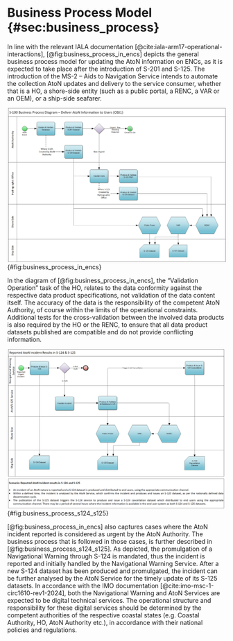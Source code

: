 # Business Process Model {#sec:business_process}

In line with the relevant IALA documentation [@cite:iala-arm17-operational-interactions], [@fig:business_process_in_encs] depicts the general business process model for updating the AtoN information on ENCs, as it is expected to take place after the introduction of S-201 and S-125. The introduction of the MS-2 – Aids to Navigation Service intends to automate the collection AtoN updates and delivery to the service consumer, whether that is a HO, a shore-side entity (such as a public portal, a RENC, a VAR or an OEM), or a ship-side seafarer.

![Figure 2: Business Process Model for AtoN Information in ENCs.](../../resources/business_process_in_encs.png){#fig:business_process_in_encs}

In the diagram of [@fig:business_process_in_encs], the “Validation Operation” task of the HO, relates to the data conformity against the respective data product specifications, not validation of the data content itself. The accuracy of the data is the responsibility of the competent AtoN Authority, of course within the limits of the operational constraints. Additional tests for the cross-validation between the involved data products is also required by the HO or the RENC, to ensure that all data product datasets published are compatible and do not provide conflicting information.

![Figure 3: Business Process Model for handling urgent AtoN incidents.](../../resources/business_process_s124_s125.png){#fig:business_process_s124_s125}

[@fig:business_process_in_encs] also captures cases where the AtoN incident reported is considered as urgent by the AtoN Authority. The business process that is followed in those cases, is further described in [@fig:business_process_s124_s125]. As depicted, the promulgation of a Navigational Warning through S-124 is mandated, thus the incident is reported and initially handled by the Navigational Warning Service. After a new S-124 dataset has been produced and promulgated, the incident can be further analysed by the AtoN Service for the timely update of its S-125 datasets. In accordance with the IMO documentation [@cite:imo-msc-1-circ1610-rev1-2024], both the Navigational Warning and AtoN Services are expected to be digital technical services. The operational structure and responsibility for these digital services should be determined by the competent authorities of the respective coastal states (e.g. Coastal Authority, HO, AtoN Authority etc.), in accordance with their national policies and regulations.